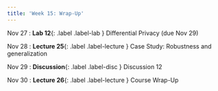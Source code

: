 ```yaml
---
title: 'Week 15: Wrap-Up'
---
```

Nov 27
: **Lab 12**{: .label .label-lab } Differential Privacy (due Nov 29)

Nov 28
: **Lecture 25**{: .label .label-lecture } Case Study: Robustness and generalization

Nov 29
: **Discussion**{: .label .label-disc } Discussion 12

Nov 30
: **Lecture 26**{: .label .label-lecture } Course Wrap-Up